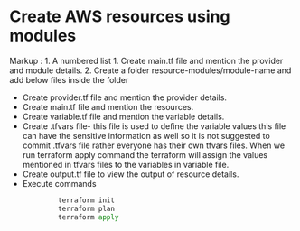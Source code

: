 # Create AWS resources using modules
Markup : 1. A numbered list
            1. Create main.tf file and mention the provider and module details.
            2. Create a folder resource-modules/module-name and add below files inside the folder
- Create provider.tf file and mention the provider details.
- Create main.tf file and mention the resources.
- Create variable.tf file and mention the variable details.
- Create .tfvars file- this file is used to define the variable values this file can have the sensitive information as well so it is not suggested to commit .tfvars file rather everyone has their own tfvars files. When we run terraform apply command the terraform will assign the values mentioned in tfvars files to the variables in variable file.
- Create output.tf file to view the output of resource details.
- Execute commands
```python
            terraform init
            terraform plan
            terraform apply
```